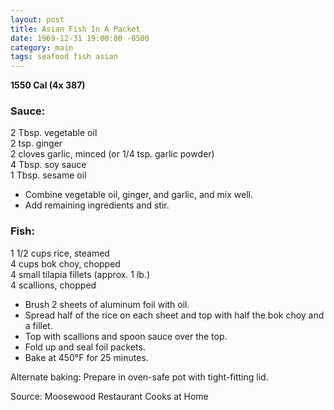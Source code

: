 ```yaml
---
layout: post
title: Asian Fish In A Packet
date: 1969-12-31 19:00:00 -0500
category: main
tags: seafood fish asian
---
```

<b>1550 Cal (4x 387)</b>

### Sauce:

2 Tbsp. vegetable oil  
2 tsp. ginger  
2 cloves garlic, minced (or 1/4 tsp. garlic powder)  
4 Tbsp. soy sauce  
1 Tbsp. sesame oil  

* Combine vegetable oil, ginger, and garlic, and mix well.
* Add remaining ingredients and stir.

### Fish:

1 1/2 cups rice, steamed  
4 cups bok choy, chopped  
4 small tilapia fillets (approx. 1 lb.)  
4 scallions, chopped  

* Brush 2 sheets of aluminum foil with oil.
* Spread half of the rice on each sheet and top with half the bok choy and a fillet.
* Top with scallions and spoon sauce over the top.
* Fold up and seal foil packets.
* Bake at 450°F for 25 minutes.

Alternate baking: Prepare in oven-safe pot with tight-fitting lid.

Source: Moosewood Restaurant Cooks at Home

